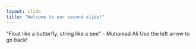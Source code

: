 ```yaml
---
layout: slide
title: "Welcome to our second slide!"
---
```

"Float like a butterfly, string like a bee" - Muhamad Ali
Use the left arrow to go back!
